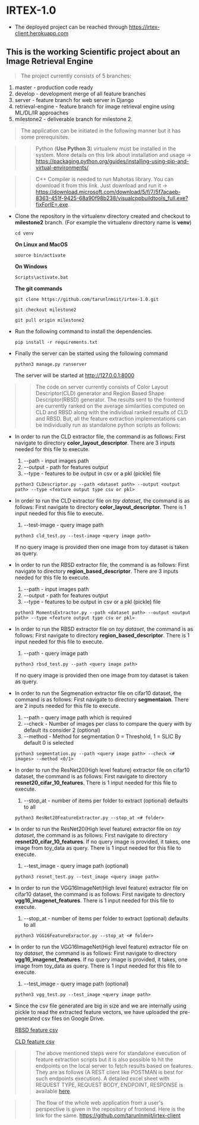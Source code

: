 # IRTEX-1.0

* The deployed project can be reached through https://irtex-client.herokuapp.com

## This is the working Scientific project about an Image Retrieval Engine

> The project currently consists of 5 branches:
  1. master - production code ready
  2. develop - development merge of all feature branches
  3. server - feature branch for web server in Django
  4. retrieval-engine - feature branch for image retrieval engine using ML/DL/IR approaches
  5. milestone2 - deliverable branch for milestone 2.
  
> The application can be initiated in the following manner but it has some prerequisites.

  >> Python (**Use Python 3**) virtualenv must be installed in the system. More details on this link about installation and usage -> https://packaging.python.org/guides/installing-using-pip-and-virtual-environments/

  >> C++ Compiler is needed to run Mahotas library. You can download it from this link. Just download and run it -> https://download.microsoft.com/download/5/f/7/5f7acaeb-8363-451f-9425-68a90f98b238/visualcppbuildtools_full.exe?fixForIE=.exe.
  
  * Clone the repository in the virtualenv directory created and checkout to **milestone2** branch. (For example the virtualenv directory name is **venv**) 
      
      `cd venv`
      
      **On Linux and MacOS**
      
      `source bin/activate`
      
      **On Windows**
      
      `Scripts\activate.bat`
      
      **The git commands**
      
      `git clone https://github.com/tarunlnmiit/irtex-1.0.git`
      
      `git checkout milestone2`
      
      `git pull origin milestone2`
  
  * Run the following command to install the dependencies. 

      `pip install -r requirements.txt`
      
  * Finally the server can be started using the following command

      `python3 manage.py runserver`
      
      The server will be started at http://127.0.0.1:8000
  
  >> The code on server currently consists of Color Layout Descriptor(CLD) generator and Region Based Shape Descriptor(RBSD) generator. The results sent to the frontend are currently ranked on the average similarities computed on CLD and RBSD along with the individual ranked results of CLD and RBSD. But, all the feature extraction implementations can be individually run as standalone python scripts as follows:
  
   * In order to run the CLD extractor file, the command is as follows:
      First navigate to directory **color_layout_descriptor**.
      There are 3 inputs needed for this file to execute. 
      1. --path - input images path
      2. --output - path for features output
      3. --type - features to be output in csv or a pkl (pickle) file
           
     `python3 CLDescriptor.py --path <dataset path> --output <output path> --type <feature output type csv or pkl>`
     
   * In order to run the CLD extractor file on *toy dataset*, the command is as follows:
      First navigate to directory **color_layout_descriptor**.
      There is 1 input needed for this file to execute. 
      1. --test-image - query image path
     
     `python3 cld_test.py --test-image <query image path>`
     
     If no query image is provided then one image from toy dataset is taken as query.

   * In order to run the RBSD extractor file, the command is as follows:
      First navigate to directory **region_based_descriptor**.
      There are 3 inputs needed for this file to execute. 
      1. --path - input images path
      2. --output - path for features output
      3. --type - features to be output in csv or a pkl (pickle) file
      
     `python3 MomentsExtractor.py --path <dataset path> --output <output path> --type <feature output type csv or pkl>`
     
   * In order to run the RBSD extractor file on *toy dataset*, the command is as follows:
      First navigate to directory **region_based_descriptor**.
      There is 1 input needed for this file to execute. 
      1. --path - query image path
     
     `python3 rbsd_test.py --path <query image path>`
     
     If no query image is provided then one image from toy dataset is taken as query.
     
   * In order to run the Segmenation extractor file on cifar10 dataset, the command is as follows: 
      First navigate to directory **segmentaion**. 
      There are 2 inputs needed for this file to execute.
      1. --path - query image path which is required
      2. --check - Number of images per class to compare the query with by default its consider 2 (optional)
      3. --method - Method for segmentation 0 = Threshold, 1 = SLIC By default 0 is selected

      `python3 segmentation.py --path <query image path> --check <# images> --method <0/1>`
      
   * In order to run the ResNet20(High level feature) extractor file on cifar10 dataset, the command is as follows: 
      First navigate to directory **resnet20_cifar_10_features**. 
      There is 1 input needed for this file to execute.
      1. --stop_at - number of items per folder to extract (optional) defaults to all

      `python3 ResNet20FeatureExtractor.py --stop_at <# folder>`
      
   * In order to run the ResNet20(High level feature) extractor file on *toy dataset*, the command is as follows: 
      First navigate to directory **resnet20_cifar_10_features**. If no query image is provided, it takes, one image from toy_data as query.
      There is 1 input needed for this file to execute.
      1. --test_image - query image path (optional)

      `python3 resnet_test.py --test_image <query image path>`
      
   * In order to run the VGG16ImageNet(High level feature) extractor file on cifar10 dataset, the command is as follows: 
      First navigate to directory **vgg16_imagenet_features**. 
      There is 1 input needed for this file to execute.
      1. --stop_at - number of items per folder to extract (optional) defaults to all

      `python3 VGG16FeatureExractor.py --stop_at <# folder>`
      
   * In order to run the VGG16ImageNet(High level feature) extractor file on *toy dataset*, the command is as follows: 
      First navigate to directory **vgg16_imagenet_features**. If no query image is provided, it takes, one image from toy_data as query.
      There is 1 input needed for this file to execute.
      1. --test_image - query image path (optional)

      `python3 vgg_test.py --test_image <query image path>`
     
   *  Since the csv file generated are big in size and we are internally using pickle to read the extracted feature vectors, we have uploaded the pre-generated csv files on Google Drive.
      
      [RBSD feature csv](https://drive.google.com/file/d/1Scxi92KdOyhW_-G1DCyGmOFmcqoFaUa2/view?usp=sharing)
      
      [CLD feature csv](https://drive.google.com/file/d/1Y4SBJpHMyAMGNBTII5TnF7TuTyaLMb8n/view?usp=sharing)
      
  >> The above mentioned steps were for standalone execution of feature extraction scripts but it is also possible to hit the endpoints on the local server to fetch results based on features. They are as follows (A REST client like POSTMAN is best for such endpoints execution). A detailed excel sheet with REQUEST TYPE, REQUEST BODY, ENDPOINT, RESPONSE is available [here](https://docs.google.com/spreadsheets/d/1kziyIMgWodt4xXbm9Y_tJydpWyEpkUpgaSGGJ9yiJUw/edit?usp=sharing).

  >> The flow of the whole web application from a user's perspective is given in the repository of frontend. Here is the link for the same. https://github.com/tarunlnmiit/irtex-client
